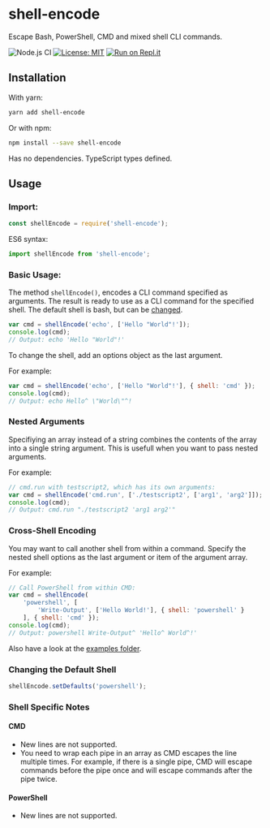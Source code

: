 # shell-encode
Escape Bash, PowerShell, CMD and mixed shell CLI commands.

![Node.js CI](https://github.com/diatche/shell-encode/workflows/Node.js%20CI/badge.svg)
[![License: MIT](https://img.shields.io/badge/License-MIT-blue.svg)](https://opensource.org/licenses/MIT)
[![Run on Repl.it](https://repl.it/badge/github/diatche/shell-encode)](https://repl.it/@diatche/shell-encode-example)

## Installation

With yarn:

```bash
yarn add shell-encode
```

Or with npm:

```bash
npm install --save shell-encode
```

Has no dependencies. TypeScript types defined.

## Usage

### Import:

```javascript
const shellEncode = require('shell-encode');
```

ES6 syntax:

```javascript
import shellEncode from 'shell-encode';
```

### Basic Usage:

The method `shellEncode()`, encodes a CLI command specified as arguments.
The result is ready to use as a CLI command for the specified shell.
The default shell is bash, but can be [changed](#Changing-the-Default-Shell).

```javascript
var cmd = shellEncode('echo', ['Hello "World"!']);
console.log(cmd);
// Output: echo 'Hello "World"!'
```

To change the shell, add an options object as the last argument.

For example:

```javascript
var cmd = shellEncode('echo', ['Hello "World"!'], { shell: 'cmd' });
console.log(cmd);
// Output: echo Hello^ \"World\"^!
```

### Nested Arguments

Specifiying an array instead of a string combines the
contents of the array into a single string argument.
This is usefull when you want to pass nested arguments.

For example:

```javascript
// cmd.run with testscript2, which has its own arguments:
var cmd = shellEncode('cmd.run', ['./testscript2', ['arg1', 'arg2']]);
console.log(cmd);
// Output: cmd.run "./testscript2 'arg1 arg2'"
```

### Cross-Shell Encoding

You may want to call another shell from within a command.
Specify the nested shell options as the last argument or
item of the argument array.

For example:

```javascript
// Call PowerShell from within CMD:
var cmd = shellEncode(
    'powershell', [
        'Write-Output', ['Hello World!'], { shell: 'powershell' }
    ], { shell: 'cmd' });
console.log(cmd);
// Output: powershell Write-Output^ 'Hello^ World^!'
```

Also have a look at the [examples folder](examples/).

### Changing the Default Shell

```javascript
shellEncode.setDefaults('powershell');
```

### Shell Specific Notes

#### CMD

- New lines are not supported.
- You need to wrap each pipe in an array as CMD escapes the line multiple times. For example, if there is a single pipe, CMD will escape commands before the pipe once and will escape commands after the pipe twice.

#### PowerShell

- New lines are not supported.
